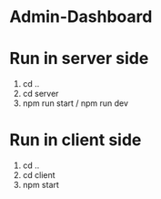 # Admin-Dashboard

# Run in server side
1. cd ..
2. cd server
3. npm run start / npm run dev

# Run in client side
1. cd ..
2. cd client
3. npm start
